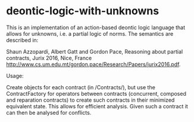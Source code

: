 # deontic-logic-with-unknowns

This is an implementation of an action-based deontic logic language that allows for unknowns, i.e. a partial logic of norms. The semantics are described in:

Shaun Azzopardi, Albert Gatt and Gordon Pace, Reasoning about partial contracts, Jurix 2016, Nice, France http://www.cs.um.edu.mt/gordon.pace/Research/Papers/jurix2016.pdf.

Usage:

Create objects for each contract (in /Contracts/), but use the ContractFactory for operators between contracts (concurrent, composed and reparation contracts) to create such contracts in their minimized equivalent state. This allows for efficient analysis. Given such a contract it can then be analysed for conflicts.
